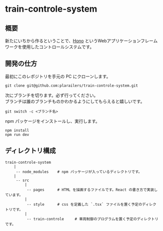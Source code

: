 
# train-controle-system

## 概要

新たにいちから作るということで、[Hono](https://hono.dev/) というWebアプリケーションフレームワークを使用したコントロールシステムです。

## 開発の仕方

最初にこのレポジトリを手元の PC にクローンします。

```
git clone git@github.com:plarailers/train-controle-system.git
```

次にブランチを切ります。必ず行ってください。<br>
ブランチは誰のブランチものかわかるようにしてもらえると嬉しいです。

```
git switch -c <ブランチ名>
```

npm パッケージをインストールし、実行します。

```
npm install
npm run dev
```

## ディレクトリ構成

```
train-controle-system
    |
     -- node_modules    # npm パッケージが入っているディレクトリです。
    |
     -- src
         |
          -- pages      # HTML を描画するファイルです。React の書き方で実装しています。
         |
          -- style      # css を定義した `.tsx` ファイルを置く予定のディレクトリです。
         |
          -- train-controle     # 車両制御のプログラムを置く予定のディレクトリです。

```
